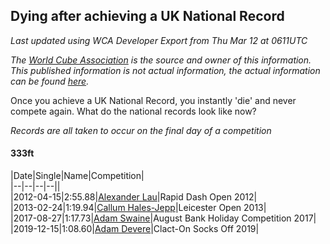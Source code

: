 ## Dying after achieving a UK National Record 

*Last updated using WCA Developer Export from Thu Mar 12 at 0611UTC*

*The [World Cube Association](https://www.worldcubeassociation.org) is the source and owner of this information. This published information is not actual information, the actual information can be found [here](https://www.worldcubeassociation.org/results).*

Once you achieve a UK National Record, you instantly 'die' and never compete again. What do the national records look like now?

*Records are all taken to occur on the final day of a competition*

#### 333ft

|Date|Single|Name|Competition|  
|--|--|--|--||  
|2012-04-15|2:55.88|[Alexander Lau](https://www.worldcubeassociation.org/persons/2011LAUA01)|Rapid Dash Open 2012|  
|2013-02-24|1:19.94|[Callum Hales-Jepp](https://www.worldcubeassociation.org/persons/2012HALE01)|Leicester Open 2013|  
|2017-08-27|1:17.73|[Adam Swaine](https://www.worldcubeassociation.org/persons/2017SWAI01)|August Bank Holiday Competition 2017|  
|2019-12-15|1:08.60|[Adam Devere](https://www.worldcubeassociation.org/persons/2018DEVE02)|Clact-On Socks Off 2019|  
